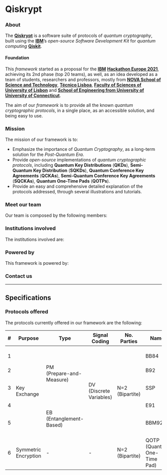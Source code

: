 # Qiskrypt

### About


The [**Qiskrypt**](https://qiskrypt.github.io/) is a software suite of protocols of _quantum cryptography_, built using the [**IBM**](https://www.ibm.com/)’s _open-source_ _Software Development Kit_ for _quantum computing_ [**Qiskit**](https://qiskit.org/).

#### Foundation

This _framework_ started as a proposal for the [**IBM**](https://www.ibm.com/) [**Hackathon Europe 2021**](https://qiskithackathoneurope.bemyapp.com/), achieving its 2nd phase (top 20 teams), as well, as an idea developed as a team of students, researchers and professors, mostly from [**NOVA School of Science and Technology**](https://www.fct.unl.pt/), [**Técnico Lisboa**](https://tecnico.ulisboa.pt/en/), [**Faculty of Sciences of University of Lisbon**](https://ciencias.ulisboa.pt/en) and [**School of Engineering from University of University of Connecticut**](https://www.engr.uconn.edu/).

The aim of our _framework_ is to provide all the known _quantum cryptographic protocols_, in a single place, as an accessible solution, and being easy to use.

### Mission

The mission of our framework is to:
* Emphasize the importance of _Quantum Cryptography_, as a long-term solution for the _Post-Quantum Era_.
* Provide _open-source_ implementations of _quantum cryptographic protocols_, including **Quantum Key Distributions** (**QKDs**), **Semi-Quantum Key Distribution** (**SQKDs**), **Quantum Conference Key Agreements** (**QCKAs**), **Semi-Quantum Conference Key Agreements** (**SQCKAs**), **Quantum One-Time Pads** (**QOTPs**).
* Provide an easy and comprehensive detailed explanation of the protocols addressed, through several illustrations and tutorials.


### Meet our team

Our team is composed by the following members:


### Institutions involved

The institutions involved are:


### Powered by

This framework is powered by:


### Contact us

***

## Specifications

### Protocols offered

The protocols currently offered in our framework are the following:


<table class="tg">
<thead>
  <tr>
    <th>#</th>
    <th>Purpose</th>
    <th>Type</th>
    <th>Signal Coding</th>
    <th>No. Parties</th>
    <th>Name</th>
    <th>Year</th>
    <th>Authors</th>
    <th>Ref.</th>
    <th>Offered Since</th>
  </tr>
</thead>
<tbody>
  <tr>
    <td>1</td>
    <td rowspan="5">Key Exchange</td>
    <td rowspan="3">PM<br>(Prepare-and-Measure)</td>
    <td rowspan="5">DV<br>(Discrete Variables)</td>
    <td rowspan="5">N=2<br>(Bipartite)</td>
    <td>BB84</td>
    <td>1984</td>
    <td>C. Bennet and G. Bassard</td>
    <td><a href="">[BB84]</a></td>
    <td>v0.0.1</td>
  </tr>
  <tr>
    <td>2</td>
    <td>B92</td>
    <td>1992</td>
    <td>C. Bennet</td>
    <td><a href="">[B92]</a></td>
    <td>v0.0.1</td>
  </tr>
  <tr>
    <td>3</td>
    <td>SSP</td>
    <td>1999</td>
    <td>H. Bechmann-Pasquinucci and N. Gisin</td>
    <td><a href="">[PG99]</a></td>
    <td>v0.0.1</td>
  </tr>
  <tr>
    <td>4</td>
    <td rowspan="2">EB<br>(Entanglement-Based)</td>
    <td>E91</td>
    <td>1991</td>
    <td>A. Ekert</td>
    <td><a href="">[E91]</a></td>
    <td>N/A</td>
  </tr>
  <tr>
    <td>5</td>
    <td>BBM92</td>
    <td>1992</td>
    <td>C. Bennet, G. Brassard and N. Mermin</td>
    <td><a href="">[BBM92]</a></td>
    <td>N/A</td>
  </tr>
  <tr>
    <td>6</td>
    <td>Symmetric Encryption</td>
    <td>-</td>
    <td>-</td>
    <td>N=2<br>(Bipartite)</td>
    <td>QOTP<br>(Quantum One-Time Pad)</td>
    <td>2000</td>
    <td>M. Mosca, A. Tapp and R. Wolf</td>
    <td><a href="">[MTW00]</a></td>
    <td>v0.0.1</td>
  </tr>
</tbody>
</table>
